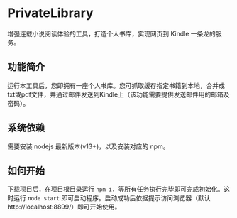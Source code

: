 # PrivateLibrary
增强连载小说阅读体验的工具，打造个人书库，实现网页到 Kindle 一条龙的服务。  
    
## 功能简介
运行本工具后，您即拥有一座个人书库。您可抓取缓存指定书籍到本地，合并成txt或pdf文件，并通过邮件发送到Kindle上（该功能需要提供发送邮件用的邮箱及密码）。

## 系统依赖
需要安装 nodejs 最新版本(v13+)，以及安装对应的 npm。

## 如何开始
下载项目后，在项目根目录运行 `npm i`，等所有任务执行完毕即可完成初始化。这时运行 `node start` 即可启动程序。启动成功后依据提示访问浏览器（默认http://localhost:8899/）即可开始使用。

